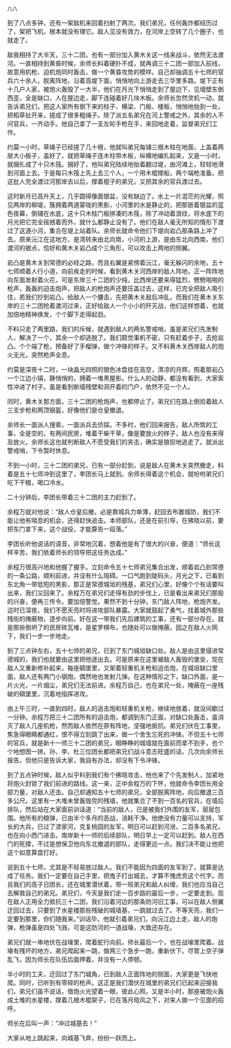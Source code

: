     八八 

   到了八点多钟，还有一架敌机来回着扫射了两次。我们弟兄，任何轰炸都经历过了，架把飞机，根本就没有理它。敌人见没有效力，在河岸上空转了几个圈子，也就走了。

   敌我相持了大半天，三十二团，也有一部分加入黄木关这一线来战斗，依然无法渡河。一直相持到黄昏时候，余师长料着硬扑不成，就再调三十二团一部加入前线，故意用机枪、迫机炮同时轰击，做一个黄昏攻势的模样。自己却抽调五十七师的官兵六十余人，脱离阵地，沿着高堤下面，悄悄地向上游走去三华里多路。堤下正有十几户人家，被炮火轰毁了一大半，他们在月光下悄悄走到了屋边下，见墙壁东倒西歪，全是缺口，人在屋边走，脚下连碰着好几块木板。余师长忽然灵机一动，就告诉弟兄们，把这人家所有倒下来的柱子、横梁、门板、楼板，悄悄地抬到一处，把稻草扯开来，搓成了很多粗绳子。除了派五名弟兄在河上警戒之外，其余的人不问官兵，一齐动手。他自己拿了一支左轮手枪在手，来回地走着，监督弟兄们工作。

   约莫一小时，草绳子已经搓了几十根，他就叫弟兄每铺三根木柱在地面，上盖着两层大小板子，盖好了，就把草绳子连木柱带木板，纵横地编扎起来，又是一小时，就捆扎成了十只木筏。捆好了，他叫弟兄陆续地抬着翻过堤，由河滩上，轻轻地滑到河面上去。于是每只木筏上先上去三个人，一个用木棍撑船，两个端枪准备。把这批人完全渡过河那岸去以后，撑着棍子的弟兄，又把其余的官兵渡过去。

   这时新月已高升天上，几乎圆得像面银盆，没有缺边了。水上一片混茫的光耀，照见两岸的柳堤，簇拥着两道蒙咙的黑影，小河里的水是静止的，把那嵌着银盆的蓝色夜幕，倒铺在水底，这十只木柱门板拼凑的木筏，除了冲动着浪纹，将水底下的月光把它完全摇撼着而外，就什么都静止没有了。他们在敌人毫无所知的情形下渡过了这道小河，集合在堤上站着队。余师长就命令他们下堤向岩凸那条路上冲了去。原来沅江在这地方，是湾转来由北向南，小河的上游，是由东北向西南，他们渡河的据点，恰好和黄木关岩凸成个三角形，可以攻击上两地的侧翼。

   岩凸是黄木关到常德的必经之路，而且右翼是紧傍着沅江，毫无躲闪的余地，五十七师顺着人行小道，向前疾走的时候，看到黄木关河西岸的敌人阵地，正一阵阵地向东面发射着火花，可是东岸三十二团的少纯，比西岸还要来得猛烈，劈劈啪啪的枪声，轰轰的迫击炮声，把敌人的枪炮声还要压盖过去，这样，已完全把敌人吸引住，若我们抄到岩凸，给敌人一个腰击，先把黄木关敌后冲乱，而我们在黄木关东岸的三十二团抢着渡河过来，正好给敌人一个小小的歼灭战，他们这样想着，也就加倍地精神焕发，个个脚下走得起劲。

   不料只走了两里路，我们的斥候，就遇到敌人的两名警戒哨，虽是弟兄们先发制人，解决了一个，其余一个却逃脱了。我们颇觉事机不密，只有赶着步子，去抢岩凸。个个端了枪，预备好了手榴弹，做个冲锋的样子。又不料黄木关西岸敌人的炮火无光，突然枪声全息。

   约莫是深夜十二时，一块晶光四照的银色冰盘挂在高空，清凉的月辉，照着那岩凸一个江边小镇，静悄悄的，拥着一堆黑屋影。什么人的动静，都没有看到，大家索性冲进了村子。虽是看到断墙残壁和洞开着的门户，依然不见一个人。

   同时，黄木关那方面，三十二团的枪炮声，也都停止了。弟兄们在路上倒拾着敌人三支步枪和两顶钢盔，好像他们是仓皇撤退。

   余师长一面派人搜索，一面派兵去侦探。不多时，他们回来报告，敌人所筑的工事，全是空的，有两间民房，堆着干柴干草，像是要放火的样子，敌人也没有来得及放火。余师长这也就判断敌人不愿受我们的夹击，确实是狼狈地逃走了。就派出警戒哨，下令暂时休息。

   不到一小时，三十二团的弟兄，已有一部分赶到，说是敌人在黄木关突然撤走，料着是五十七师冲到这里了，李团长马上就到。余师长得着这个机会，就吩咐弟兄们吃下干粮，喝口冷水。

   二十分钟后，李团长带着三十二团的主力赶到了。

   余程万就对他说：“敌人仓皇后撤，必是靠城兵力单薄，赶回去布置城防，我们不能让他有喘息的机会，还得赶快追击。本师部队，还是在前引导，在拂晓以前，要把东门拿下来，这个战役，才能算告一段落。”

   李团长听他说话的语音，非常地沉着，想着他是有了很大的兴奋，便道：“师长这样辛苦，我们依着师长的领导把这任务达成。”

   余程万很高兴地和他握了握手。立刻命令五十七师弟兄集合出发，顺着岩凸到常德的一条公路，顺利前进，并没有什么阻碍。一口气跑到陡码头，月光之下，已看到东北角一带低短的黑影，那正是常德城垣的残基，弟兄们心里，好像个个有话要叫出来，我们又回来了。余程万在弟兄们走得有劲的步伐上，已是看出来弟兄们那股的兴奋，便再三传令，要加倍警觉。果然不到十分钟，东门敌人阵地，枪炮齐发。这时已深夜，我们不愿天亮时将进攻部队暴露。大家就鼓起了勇气，找着城外那些残街的掩蔽物，逐步向前。好在这一带我们先后建筑的工事，还有一部分存在。就是那些倒坍了的民房砖瓦堆，是星罗棋布，也随处可以做掩蔽。因之在敌人火网下，我们一步一步地走。

   到了三点钟左右，五十七师的弟兄，已到了东门城垣缺口处。敌人是由这里侵进常德城的，我们也就要由这里把他逐出去。可是原来在这里被敌人轰毁的堡垒，现在敌人又重新修补起来，每座碉堡里，又架着轻重机关枪和迫击炮，在城垣缺口里面，敌人还有两门小钢炮，偶然地也发射几弹。在这种情形之下，缺口外面，是一片火光，一片烟尘，弟兄们无法前进。余程万自己，也在弟兄一处，掩蔽在一座残破的碉堡里，沉着地指挥进攻。

   由上午三时，一直到四时，敌人的追击炮和轻重机关枪，继续地放着，就没间歇过一分钟。余程万把三十二团所有的迫击炮，都调到东门正面，对缺口处轰击，虽消灭了敌人几座机枪，然而敌人依然在原有阵地，坚强地抵抗。弟兄们伏在工事里，焦急得眼睛都通红，恨不得立刻跳了出来，做一个舍生忘死的冲锋。不但五十七师的官兵，就是新十一师三十二团的弟兄，眼睁睁的城墙就在面前而拿不到手，也个个地想图一拼。孙、李、杜三位团长都把弟兄们战斗意志旺盛的话，几次向余师长报告。但他只是告诉大家，我自有办法，却没有下令冲锋。

   到了五点钟时候，敌人似乎料到我们有个拂晓攻击，他也来了个先发制人，加紧地将炮火封锁了我们前进的路线。这一来，正中余程万的下怀，他就命令李团长用全部力量，对敌人还击。自己却通知五十七师的弟兄，全部脱离阵地，向后撤退三百多公尺。这里有一大堆未曾轰毁完的残墙，他就集合了不到一百名的官兵，在墙后排队，然后站在大家面前训话道：“当前的敌人，已是被我们外围的友军，层层包围。他所有的粮弹，已由半个多月的恶战，消耗干净。他绝没有力量可以支持，军长的大兵，已过了漆家河，克复桃园的友军，明日可以赶到河洑，二百多名弟兄，也在向小西门进击。南岸新十一师的后续部队，明日早上一定可以赶到。敌人在西门的死撑，不过是想保卫他向东北撤退的部队，走得更远一点。我们决不能让他把这个如意算盘打好。

   说到五十七师，尤其是不轻易放过敌人。我们不能因为四面的友军到了，就算是达成了任务。我们一定要在自己手里，把鬼子打出城去，才算不愧虎贲这个代字。而且我们的高子日团长，还在城里潜伏着，带一班弟兄和敌人纠缠，我们也应当自己去解救自己的弟兄。弟兄们，今天是我们走一百步路的最后一步，一定要走到。现在敌人正用全力抵抗三十二团，我们沿着河边的那条防河旧工事，可以在敌人侧翼迂回过去，只要到了水星楼那些残破的城墙基，一跳就过去了。不等天亮，我们一定要到那里，你们随我来。”训话毕，他就引着弟兄们，向沅江边上走，敌人的炮弹，枪弹虽是四处飞溅，可是这防河的一道战壕，大致还存在。

   弟兄们就一串地伏在战壕里，爬着蛇行向前。师长最后一个，也在战壕里爬着。战壕有残坏的地方，弟兄爬起来一跳，做两三个急步一跑，重新伏下。尽管上空子弹乱飞，因为师长在队伍后面押着，并没有一人停顿。

   半小时的工夫，迂回过了东门城角，已到敌人正面阵地的侧面，大家更是飞快地爬。同时，已听到有零碎的枪声。这正是我们潜伏在城里的弟兄们已起来迎接我们，弟兄们虽不说话，借炮火光望着一眼，彼此心照。又是半小时，那座被炮火轰成土堆的水星楼，撑着几根木棍架子，已在落月晓风之下，对来人做一个见面的招呼。

   师长在后叫一声：“冲过城基去！”

   大家从地上跳起来，向城基飞奔，纷纷一跃而上。

